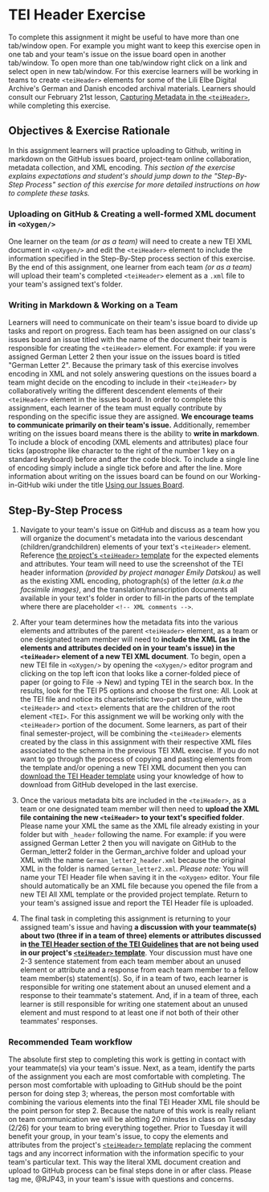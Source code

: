 # TEI Header Exercise
  
To complete this assignment it might be useful to have more than one tab/window open. For example you might want to keep this exercise open in one tab and your team's issue on the issue board open in another tab/window. To open more than one tab/window right click on a link and select open in new tab/window. For this exercise learners will be working in teams to create `<teiHeader>` elements for some of the Lili Elbe Digital Archive's German and Danish encoded archival materials. Learners should consult our February 21st lesson, [Capturing Metadata in the `<teiHeader>`](https://github.com/RJP43/LiliElbe_EngagedLearners/wiki/Capturing-Metadata), while completing this exercise.    
  
## Objectives & Exercise Rationale  
  In this assignment learners will practice uploading to Github, writing in markdown on the GitHub issues board, project-team online collaboration, metadata collection, and XML encoding. _This section of the exercise explains expectations and student's should jump down to the "Step-By-Step Process" section of this exercise for more detailed instructions on how to complete these tasks._     
    
### Uploading on GitHub & Creating a well-formed XML document in `<oXygen/>`  
  One learner on the team *(or as a team)* will need to create a new TEI XML document in `<oXygen/>` and edit the `<teiHeader>` element to include the information specified in the Step-By-Step process section of this exercise. By the end of this assignment, one learner from each team *(or as a team)* will upload their team's completed `<teiHeader>` element as a `.xml` file to your team's assigned text's folder.     
  
### Writing in Markdown & Working on a Team    
Learners will need to communicate on their team's issue board to divide up tasks and report on progress. Each team has been assigned on our class's issues board an issue titled with the name of the document their team is responsible for creating the `<teiHeader>` element. For example: if you were assigned German Letter 2 then your issue on the issues board is titled "German Letter 2". Because the primary task of this exercise involves encoding in XML and not solely answering questions on the issues board a team might decide on the encoding to include in their `<teiHeader>` by collaboratively writing the different descendent elements of their `<teiHeader>` element in the issues board. In order to complete this assignment, each learner of the team must equally contribute by responding on the specific issue they are assigned. **We encourage teams to communicate primarily on their team's issue.** Additionally, remember writing on the issues board means there is the ability to **write in markdown**. To include a block of encoding (XML elements and attributes) place four ticks (apostrophe like character to the right of the number 1 key on a standard keyboard) before and after the code block. To include a single line of encoding simply include a single tick before and after the line. More information about writing on the issues board can be found on our Working-in-GitHub wiki under the title [Using our Issues Board](https://github.com/RJP43/LiliElbe_EngagedLearners/wiki/Working-in-GitHub#using-our-issues-board).    
  
## Step-By-Step Process  
1. Navigate to your team's issue on GitHub and discuss as a team how you will organize the document's metadata into the various descendant (children/grandchildren) elements of your text's `<teiHeader>` element. Reference [the project's `<teiHeader>` template](https://github.com/RJP43/LiliElbe_EngagedLearners/wiki/Capturing-Metadata#sample-teiheader) for the expected elements and attributes. Your team will need to use the screenshot of the TEI header information _(provided by project manager Emily Datskou)_ as well as the existing XML encoding, photograph(s) of the letter _(a.k.a the facsimile images)_, and the translation/transcription documents all available in your text's folder in order to fill-in the parts of the template where there are placeholder `<!-- XML comments -->`.
   
 2. After your team determines how the metadata fits into the various elements and attributes of the parent `<teiHeader>` element, as a team or one designated team member will need to **include the XML (as in the elements and attributes decided on in your team's issue) in the `<teiHeader>` element of a new TEI XML document**. To begin, open a new TEI file in `<oXygen/>` by opening the `<oXygen/>` editor program and clicking on the top left icon that looks like a corner-folded piece of paper (or going to File → New) and typing TEI in the search box. In the results, look for the TEI P5 options and choose the first one: All. Look at the TEI file and notice its characteristic two-part structure, with the `<teiHeader>` and `<text>` elements that are the children of the root element `<TEI>`. For this assignment we will be working only with the `<teiHeader>` portion of the document. Some learners, as part of their final semester-project, will be combining the `<teiHeader>` elements created by the class in this assignment with their respective XML files associated to the schema in the previous TEI XML execise. If you do not want to go through the process of copying and pasting elements from the template and/or opening a new TEI XML document then you can [download the TEI Header template](https://raw.githubusercontent.com/RJP43/LiliElbe_EngagedLearners/master/ProjectDocs/TEIHeader_Template.xml) using your knowledge of how to download from GitHub developed in the last exercise.  
   
 3. Once the various metadata bits are included in the `<teiHeader>`, as a team or one designated team member will then need to **upload the XML file containing the new `<teiHeader>` to your text's specified folder**. Please name your XML the same as the XML file already existing in your folder but with `_header` following the name. For example: if you were assigned German Letter 2 then you will navigate on GitHub to the German_letter2 folder in the German_archive folder and upload your XML with the name `German_letter2_header.xml` because the original XML in the folder is named `German_letter2.xml`. *Please note:* You will name your TEI Header file when saving it in the `<oXygen>` editor. Your file should automatically be an XML file because you opened the file from a new TEI All XML template or the provided project template. Return to your team's assigned issue and report the TEI Header file is uploaded.    
   
 4. The final task in completing this assignment is returning to your assigned team's issue and having **a discussion with your teammate(s) about two (three if in a team of three) elements or attributes discussed in [the TEI Header section of the TEI Guidelines](https://www.tei-c.org/release/doc/tei-p5-doc/en/html/HD.html) that are not being used in our project's [`<teiHeader>` template](https://github.com/RJP43/LiliElbe_EngagedLearners/wiki/Capturing-Metadata#sample-teiheader)**. Your discussion must have one 2-3 sentence statement from each team member about an unused element or attribute and a response from each team member to a fellow team member(s) statement(s). So, if in a team of two, each learner is responsible for writing one statement about an unused element and a response to their teammate's statement. And, if in a team of three, each learner is still responsible for writing one statement about an unused element and must respond to at least one if not both of their other teammates' responses.   
   
### Recommended Team workflow  
The absolute first step to completing this work is getting in contact with your teammate(s) via your team's issue. Next, as a team, identify the parts of the assignment you each are most comfortable with completing. The person most comfortable with uploading to GitHub should be the point person for doing step 3; whereas, the person most comfortable with combining the various elements into the final TEI Header XML file should be the point person for step 2. Because the nature of this work is really reliant on team communication we will be alotting 20 minutes in class on Tuesday (2/26) for your team to bring everything together. Prior to Tuesday it will benefit your group, in your team's issue, to copy the elements and attributes from the  project's [`<teiHeader>` template](https://github.com/RJP43/LiliElbe_EngagedLearners/wiki/Capturing-Metadata#sample-teiheader) replacing the comment tags and any incorrect information with the information specific to your team's particular text. This way the literal XML document creation and upload to GitHub process can be final steps done in or after class. Please tag me, @RJP43, in your team's issue with questions and concerns.   
